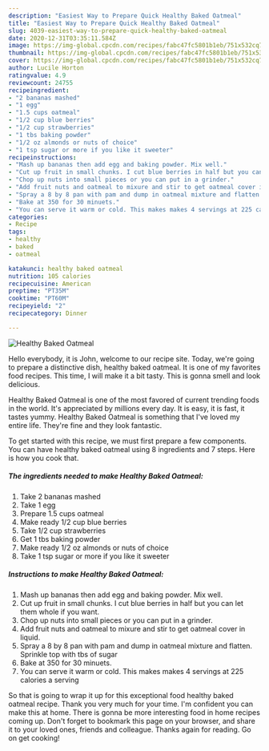 ```yaml
---
description: "Easiest Way to Prepare Quick Healthy Baked Oatmeal"
title: "Easiest Way to Prepare Quick Healthy Baked Oatmeal"
slug: 4039-easiest-way-to-prepare-quick-healthy-baked-oatmeal
date: 2020-12-31T03:35:11.584Z
image: https://img-global.cpcdn.com/recipes/fabc47fc5801b1eb/751x532cq70/healthy-baked-oatmeal-recipe-main-photo.jpg
thumbnail: https://img-global.cpcdn.com/recipes/fabc47fc5801b1eb/751x532cq70/healthy-baked-oatmeal-recipe-main-photo.jpg
cover: https://img-global.cpcdn.com/recipes/fabc47fc5801b1eb/751x532cq70/healthy-baked-oatmeal-recipe-main-photo.jpg
author: Lucile Horton
ratingvalue: 4.9
reviewcount: 24755
recipeingredient:
- "2 bananas mashed"
- "1 egg"
- "1.5 cups oatmeal"
- "1/2 cup blue berries"
- "1/2 cup strawberries"
- "1 tbs baking powder"
- "1/2 oz almonds or nuts of choice"
- "1 tsp sugar or more if you like it sweeter"
recipeinstructions:
- "Mash up bananas then add egg and baking powder. Mix well."
- "Cut up fruit in small chunks. I cut blue berries in half but you can let them whole if you want."
- "Chop up nuts into small pieces or you can put in a grinder."
- "Add fruit nuts and oatmeal to mixure and stir to get oatmeal cover in liquid."
- "Spray a 8 by 8 pan with pam and dump in oatmeal mixture and flatten. Sprinkle top with tbs of sugar"
- "Bake at 350 for 30 minuets."
- "You can serve it warm or cold. This makes makes 4 servings at 225 calories a serving"
categories:
- Recipe
tags:
- healthy
- baked
- oatmeal

katakunci: healthy baked oatmeal 
nutrition: 105 calories
recipecuisine: American
preptime: "PT35M"
cooktime: "PT60M"
recipeyield: "2"
recipecategory: Dinner

---
```



![Healthy Baked Oatmeal](https://img-global.cpcdn.com/recipes/fabc47fc5801b1eb/751x532cq70/healthy-baked-oatmeal-recipe-main-photo.jpg)

Hello everybody, it is John, welcome to our recipe site. Today, we're going to prepare a distinctive dish, healthy baked oatmeal. It is one of my favorites food recipes. This time, I will make it a bit tasty. This is gonna smell and look delicious.



Healthy Baked Oatmeal is one of the most favored of current trending foods in the world. It's appreciated by millions every day. It is easy, it is fast, it tastes yummy. Healthy Baked Oatmeal is something that I've loved my entire life. They're fine and they look fantastic.


To get started with this recipe, we must first prepare a few components. You can have healthy baked oatmeal using 8 ingredients and 7 steps. Here is how you cook that.

<!--inarticleads1-->

##### The ingredients needed to make Healthy Baked Oatmeal:

1. Take 2 bananas mashed
1. Take 1 egg
1. Prepare 1.5 cups oatmeal
1. Make ready 1/2 cup blue berries
1. Take 1/2 cup strawberries
1. Get 1 tbs baking powder
1. Make ready 1/2 oz almonds or nuts of choice
1. Take 1 tsp sugar or more if you like it sweeter




<!--inarticleads2-->

##### Instructions to make Healthy Baked Oatmeal:

1. Mash up bananas then add egg and baking powder. Mix well.
1. Cut up fruit in small chunks. I cut blue berries in half but you can let them whole if you want.
1. Chop up nuts into small pieces or you can put in a grinder.
1. Add fruit nuts and oatmeal to mixure and stir to get oatmeal cover in liquid.
1. Spray a 8 by 8 pan with pam and dump in oatmeal mixture and flatten. Sprinkle top with tbs of sugar
1. Bake at 350 for 30 minuets.
1. You can serve it warm or cold. This makes makes 4 servings at 225 calories a serving




So that is going to wrap it up for this exceptional food healthy baked oatmeal recipe. Thank you very much for your time. I'm confident you can make this at home. There is gonna be more interesting food in home recipes coming up. Don't forget to bookmark this page on your browser, and share it to your loved ones, friends and colleague. Thanks again for reading. Go on get cooking!
